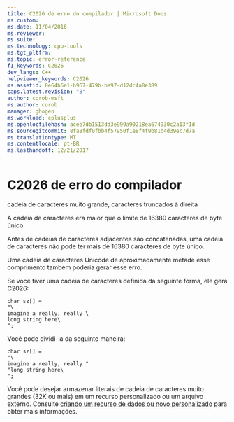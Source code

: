 ```yaml
---
title: C2026 de erro do compilador | Microsoft Docs
ms.custom: 
ms.date: 11/04/2016
ms.reviewer: 
ms.suite: 
ms.technology: cpp-tools
ms.tgt_pltfrm: 
ms.topic: error-reference
f1_keywords: C2026
dev_langs: C++
helpviewer_keywords: C2026
ms.assetid: 8e64b6e1-b967-479b-be97-d12dc4a8e389
caps.latest.revision: "8"
author: corob-msft
ms.author: corob
manager: ghogen
ms.workload: cplusplus
ms.openlocfilehash: acee7db1513dd3e999a90218ea674930c2a13f1d
ms.sourcegitcommit: 8fa8fdf0fbb4f57950f1e8f4f9b81b4d39ec7d7a
ms.translationtype: MT
ms.contentlocale: pt-BR
ms.lasthandoff: 12/21/2017
---
```

# <a name="compiler-error-c2026"></a>C2026 de erro do compilador
cadeia de caracteres muito grande, caracteres truncados à direita  
  
 A cadeia de caracteres era maior que o limite de 16380 caracteres de byte único.  
  
 Antes de cadeias de caracteres adjacentes são concatenadas, uma cadeia de caracteres não pode ter mais de 16380 caracteres de byte único.  
  
 Uma cadeia de caracteres Unicode de aproximadamente metade esse comprimento também poderia gerar esse erro.  
  
 Se você tiver uma cadeia de caracteres definida da seguinte forma, ele gera C2026:  
  
```  
char sz[] =  
"\  
imagine a really, really \  
long string here\  
";  
```  
  
 Você pode dividi-la da seguinte maneira:  
  
```  
char sz[] =  
"\  
imagine a really, really "  
"long string here\  
";  
```  
  
 Você pode desejar armazenar literais de cadeia de caracteres muito grandes (32K ou mais) em um recurso personalizado ou um arquivo externo. Consulte [criando um recurso de dados ou novo personalizado](../../windows/creating-a-new-custom-or-data-resource.md) para obter mais informações.